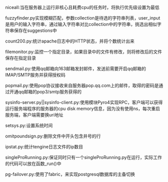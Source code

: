 niceall:当在服务器上运行非核心且耗费cpu的任务时，将执行优先级设置为最低

fuzzyfinder.py实现模糊匹配，参数collection是待选的字符串列表，user_input是用户的输入字符串，通过输入字符串对比collection中的字符串，挑选出相似字符串保存在suggestions中

count200.py:统计apache日志中的HTTP状态，并将个数统计出来

filemonitor.py:监控一个指定目录，如果目录中的文件有修改，则将修改后的文件保存在指定目录

sendmail.py:使用qq邮箱向163邮箱发封邮件，发送前需要开启qq邮箱的IMAP/SMTP服务并获得授权码

popmail.py:使用pop协议接收来自服务器pop.qq.com上的邮件，取得的密码是通过开通qq邮箱的pop3/smtp服务获得的

sysinfo-server.py||sysinfo-client.py:使用模块Pyro4实现RPC，客户端可以获得运行服务端程序的服务器的cpu disk memory信息，因为没有使用ns，每次重启服务端，客户端需要换uri地址

setsys.py:设置系统时间

omitpoundsign.py:删除文件中开头包含井号的行

ipstat.py:统计tengine日志文件的ip数目

singleProRunning.py:保证同时只有一个singleProRunning.py在运行，实际工作的代码可以放在函数_run()中

pg-failover.py:使用了fabric，来实现postgresql数据库的主备切换
